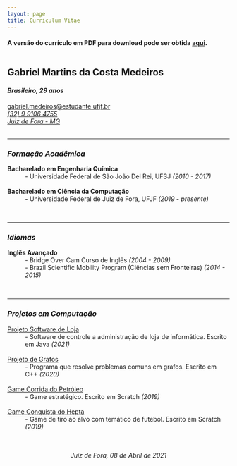```yaml
---
layout: page
title: Curriculum Vitae
---
```

<h4>A versão do currículo em PDF para download pode ser obtida <a href="/assets/CVGabriel.pdf" target="_blank">aqui</a>.
<br><br>
<h2><b>Gabriel Martins da Costa Medeiros</b></h2>
<h4><i>Brasileiro, 29 anos</i></h4>
<i style="font-size:14px" class="far fa-envelope"></i> <a href="mailto:gabriel.medeiros@estudante.ufjf.br">gabriel.medeiros@estudante.ufjf.br</a> <br>
<i style="font-size:14px" class="fab fa-whatsapp"></i> <i><a href="https://api.whatsapp.com/send/?phone=5532991064755&text&app_absent=0">(32) 9 9106 4755</a></i> <br>
<i style="font-size:14px" class="fas fa-map-marker-alt"></i> <i> <a href="https://www.google.com.br/maps/place/Juiz+de+Fora,+MG/@-21.7288846,-43.4525608,12z/data=!3m1!4b1!4m5!3m4!1s0x989c43e1f85da1:0x6236b026b3a0a468!8m2!3d-21.7623644!4d-43.3436917">Juiz de Fora - MG</a> </i>
<br>
<br>
<hr>
<h3><i>Formação Acadêmica</i></h3>
<dl>
	<dt> <b>Bacharelado em Engenharia Química</b> </dt>
	<dd> - Universidade Federal de São João Del Rei, UFSJ <i>(2010 - 2017)</i></dd><br>
	<dt> <b>Bacharelado em Ciência da Computação</b></dt>
	<dd> - Universidade Federal de Juiz de Fora, UFJF <i>(2019 - presente)</i></dd>
</dl>
<br>
<hr>
<h3><i>Idiomas</i></h3>
<dl>
	<dt> <b>Inglês Avançado</b></dt>
	<dd> - Bridge Over Cam Curso de Inglês <i>(2004 - 2009)</i><br>
		 - Brazil Scientific Mobility Program (Ciências sem Fronteiras) <i> (2014 - 2015)</i></dd>
</dl>
<br>
<hr>
<h3><i>Projetos em Computação</i></h3>
<dl>
	<dt> <a href="{{ site.url }}/projloja">Projeto Software de Loja</a></dt>
	<dd> - Software de controle a administração de loja de informática. Escrito em Java <i>(2021)</i></dd><br>
	<dt> <a href="{{ site.url }}/projgrafos">Projeto de Grafos</a></dt>
	<dd> - Programa que resolve problemas comuns em grafos. Escrito em C++<i> (2020)</i></dd><br>
	<dt> <a href="{{ site.url }}/petrolrun">Game Corrida do Petróleo</a></dt>
	<dd> - Game estratégico. Escrito em Scratch <i>(2019)</i></dd><br>
	<dt> <a href="{{ site.url }}/gabigol">Game Conquista do Hepta</a></dt>
	<dd> - Game de tiro ao alvo com temático de futebol. Escrito em Scratch <i>(2019)</i></dd><br>
</dl>
<br>
<div style="text-align: center"><i>Juiz de Fora, 08 de Abril de 2021</i></div>